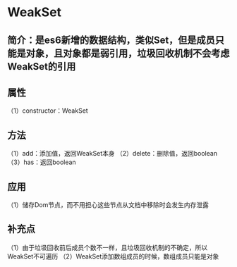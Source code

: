 # WeakSet
## 简介：是es6新增的数据结构，类似Set，但是成员只能是对象，且对象都是弱引用，垃圾回收机制不会考虑WeakSet的引用
## 属性
（1）constructor：WeakSet
## 方法
（1）add：添加值，返回WeakSet本身
（2）delete：删除值，返回boolean
（3）has：返回boolean
## 应用
（1）储存Dom节点，而不用担心这些节点从文档中移除时会发生内存泄露
## 补充点
（1）由于垃圾回收前后成员个数不一样，且垃圾回收机制的不确定，所以WeakSet不可遍历
（2）WeakSet添加数组成员的时候，数组成员只能是对象